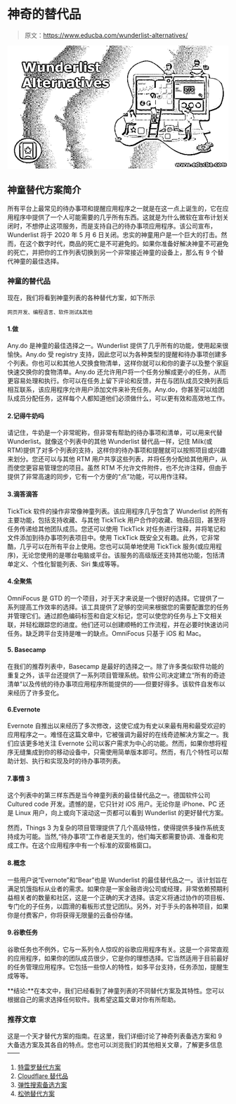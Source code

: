 # 神奇的替代品

> 原文：<https://www.educba.com/wunderlist-alternatives/>

![Wunderlist Alternatives](img/3b3af6abef4744aadba5b4f91a98dc11.png)



## 神童替代方案简介

所有平台上最常见的待办事项和提醒应用程序之一就是在这一点上诞生的，它在应用程序中提供了一个人可能需要的几乎所有东西。这就是为什么微软在宣布计划关闭时，不想停止这项服务，而是支持自己的待办事项应用程序。该公司宣布，Wunderlist 将于 2020 年 5 月 6 日关闭。忠实的神童用户是一个巨大的打击。然而，在这个数字时代，商品的死亡是不可避免的。如果你准备好解决神童不可避免的死亡，并把你的工作列表切换到另一个非常接近神童的设备上，那么有 9 个替代神童的最佳选择。

### 神童的替代品

现在，我们将看到神童列表的各种替代方案，如下所示

<small>网页开发、编程语言、软件测试&其他</small>

#### 1.做

Any.do 是神童的最佳选择之一。Wunderlist 提供了几乎所有的功能，使用起来很愉快。Any.do 受 registry 支持，因此您可以为各种类型的提醒和待办事项创建多个列表。你也可以和其他人交换食物清单，这样你就可以和你的妻子以及整个家庭快速交换你的食物清单。Any.do 还允许用户将一个任务分解成更小的任务，从而更容易处理和执行。你可以在任务上留下评论和反馈，并在与团队成员交换列表后相互联系，该应用程序允许用户添加文件来补充任务。Any.do，你甚至可以给团队成员分配任务，这样每个人都知道他们必须做什么，可以更有效和高效地工作。

#### 2.记得牛奶吗

请记住，牛奶是一个非常昵称，但非常有帮助的待办事项和清单，可以用来代替 Wunderlist。就像这个列表中的其他 Wunderlist 替代品一样，记住 Milk(或 RTM)提供了对多个列表的支持，这样你的待办事项和提醒就可以按照项目或兴趣来划分。您还可以与其他 RTM 用户共享这些列表，并将任务分配给其他用户，从而使您更容易管理您的项目。虽然 RTM 不允许文件附件，也不允许注释，但由于提供了非常高速的同步，它有一个方便的“点”功能，可以用作注释。

#### 3.滴答滴答

TickTick 软件的操作非常像神童列表。该应用程序几乎包含了 Wunderlist 的所有主要功能，包括支持收藏、与其他 TickTick 用户合作的收藏、物品召回，甚至将任务传递给其他团队成员。您还可以使用 TickTick 对任务进行注释，并将笔记和文件添加到待办事项列表项目中。使用 TickTick 既安全又有趣。此外，它非常酷，几乎可以在所有平台上使用。您也可以简单地使用 TickTick 服务(或应用程序)，无论您使用的是哪台电脑或平台。该服务的高级版还支持其他功能，包括清单定义、个性化智能列表、Siri 集成等等。

#### 4.全聚焦

OmniFocus 是 GTD 的一个项目，对于天才来说是一个很好的选择。它提供了一系列提高工作效率的选择。该工具提供了足够的空间来根据您的需要配置您的任务并管理它们。通过颜色编码标签和自定义标记，您可以使您的任务与上下文相关联，并轻松跟踪您的进度。他们还可以创建顺畅的工作流程，并在必要时快速访问任务。缺乏跨平台支持是唯一的缺点。OmniFocus 只基于 iOS 和 Mac。

#### 5\. Basecamp

在我们的推荐列表中，Basecamp 是最好的选择之一。除了许多类似软件功能的重复之外，该平台还提供了一系列项目管理系统。软件公司决定建立“所有的奇迹清单”以及传统的待办事项应用程序所能提供的——但要好得多。该软件自发布以来经历了许多变化。

#### 6.Evernote

Evernote 自推出以来经历了多次修改，这使它成为有史以来最有用和最受欢迎的应用程序之一。难怪在这篇文章中，它被强调为最好的在线奇迹解决方案之一。我们应该更多地关注 Evernote 公司以客户需求为中心的功能。然而，如果你想将程序无缝集成到你的移动设备中，只需使用简单版本即可。然而，有几个特性可以帮助计划、执行和实现及时的待办事项列表。

#### 7.事情 3

这个列表中的第三样东西是当今神童列表的最佳替代品之一。德国软件公司 Cultured code 开发。遗憾的是，它只针对 iOS 用户。无论你是 iPhone、PC 还是 Linux 用户，向上或向下滚动这一页都可以看到 Wunderlist 的更好替代方案。

然而，Things 3 为复杂的项目管理提供了几个高级特性，使得提供多操作系统支持成为可能。当然,“待办事项”工作者是天生的，他们每天都需要协调、准备和完成工作。在这个应用程序中有一个标准的双窗格窗口。

#### 8.概念

一些用户说“Evernote”和“Bear”也是 Wunderlist 的最佳替代品之一。该计划旨在满足饥饿指标从业者的需求。如果你是一家金融咨询公司或经理，非常依赖预期利益相关者的数量和社区，这是一个正确的天才选择。该定义将通过协作的项目板、专门化的子任务，以圆滑的看板形式登记团队。另外，对于手头的各种项目，如果你是付费客户，你将获得无限量的云备份存储。

#### 9.谷歌任务

谷歌任务也不例外，它与一系列令人惊叹的谷歌应用程序有关。这是一个非常直观的应用程序，如果你的团队成员很少，它是你的理想选择。它当然适用于目前最好的任务管理应用程序。它包括一些惊人的特性，如多平台支持，任务添加，提醒生成等等。

**结论:**在本文中，我们已经看到了神童列表的不同替代方案及其特性。您可以根据自己的需求选择任何软件。我希望这篇文章对你有所帮助。

### 推荐文章

这是一个天才替代方案的指南。在这里，我们详细讨论了神奇列表备选方案和 9 大备选方案及其各自的特点。您也可以浏览我们的其他相关文章，了解更多信息——

1.  [特雷罗替代方案](https://www.educba.com/trello-alternatives/)
2.  [Cloudflare 替代品](https://www.educba.com/cloudflare-alternatives/)
3.  [弹性搜索备选方案](https://www.educba.com/elasticsearch-alternatives/)
4.  [松弛替代方案](https://www.educba.com/slack-alternatives/)





